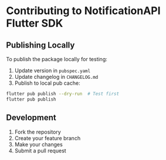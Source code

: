 # Contributing to NotificationAPI Flutter SDK

## Publishing Locally

To publish the package locally for testing:

1. Update version in `pubspec.yaml`
2. Update changelog in `CHANGELOG.md`
3. Publish to local pub cache:

```bash
flutter pub publish --dry-run  # Test first
flutter pub publish
```

## Development

1. Fork the repository
2. Create your feature branch
3. Make your changes
4. Submit a pull request
